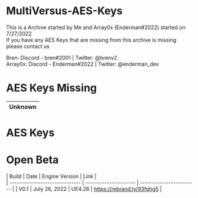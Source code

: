 # MultiVersus-AES-Keys

This is a Archive started by Me and Array0x (Enderman#2022) started on 7/27/2022<br />
If you have any AES Keys that are missing from this archive is missing please contact us

Bren: Discord - bren#2001 | Twitter: @brenv2<br />
Array0x: Discord - Enderman#2022 | Twitter: @enderman_dev

# AES Keys Missing 

| Unknown |
|------------------------------|


# AES Keys

# Open Beta
| Build                  	 | Date          	 | Engine Version	    |		    Link             |   
| ------------------------------ | --------------------- | ------------------------ |
| V0.1        	 |  July 26, 2022	   	 | UE4.26	    |		https://rebrand.ly/93fqhg5         |
